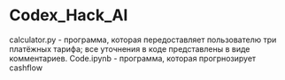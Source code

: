# Codex_Hack_AI
calculator.py - программа, которая передоставляет пользователю три платёжных тарифа; все уточнения в коде представлены в виде комментариев.
Code.ipynb - программа, которая прогрнозирует cashflow
